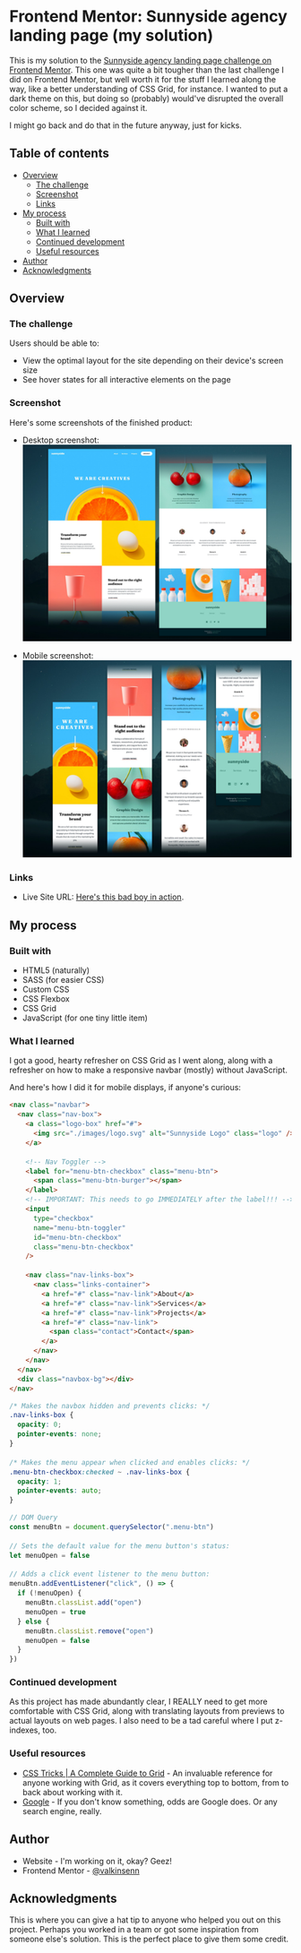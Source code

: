 # Frontend Mentor: Sunnyside agency landing page (my solution)

This is my solution to the [Sunnyside agency landing page challenge on Frontend Mentor](https://www.frontendmentor.io/challenges/sunnyside-agency-landing-page-7yVs3B6ef). This one was quite a bit tougher than the last challenge I did on Frontend Mentor, but well worth it for the stuff I learned along the way, like a better understanding of CSS Grid, for instance. I wanted to put a dark theme on this, but doing so (probably) would've disrupted the overall color scheme, so I decided against it.

I might go back and do that in the future anyway, just for kicks.

## Table of contents

- [Overview](#overview)
  - [The challenge](#the-challenge)
  - [Screenshot](#screenshot)
  - [Links](#links)
- [My process](#my-process)
  - [Built with](#built-with)
  - [What I learned](#what-i-learned)
  - [Continued development](#continued-development)
  - [Useful resources](#useful-resources)
- [Author](#author)
- [Acknowledgments](#acknowledgments)

## Overview

### The challenge

Users should be able to:

- View the optimal layout for the site depending on their device's screen size
- See hover states for all interactive elements on the page

### Screenshot

Here's some screenshots of the finished product:

- Desktop screenshot:
  ![Desktop Screenshot](./screenshots/desktop-screenshot.png)

- Mobile screenshot:
  ![Mobile Screenshot](./screenshots/mobile-screenshot.png)

### Links

- Live Site URL: [Here's this bad boy in action](http://127.0.0.1:5500/index.html).

## My process

### Built with

- HTML5 (naturally)
- SASS (for easier CSS)
- Custom CSS
- CSS Flexbox
- CSS Grid
- JavaScript (for one tiny little item)

### What I learned

I got a good, hearty refresher on CSS Grid as I went along, along with a refresher on how to make a responsive navbar (mostly) without JavaScript.

And here's how I did it for mobile displays, if anyone's curious:

```html
<nav class="navbar">
  <nav class="nav-box">
    <a class="logo-box" href="#">
      <img src="./images/logo.svg" alt="Sunnyside Logo" class="logo" />
    </a>

    <!-- Nav Toggler -->
    <label for="menu-btn-checkbox" class="menu-btn">
      <span class="menu-btn-burger"></span>
    </label>
    <!-- IMPORTANT: This needs to go IMMEDIATELY after the label!!! -->
    <input
      type="checkbox"
      name="menu-btn-toggler"
      id="menu-btn-checkbox"
      class="menu-btn-checkbox"
    />

    <nav class="nav-links-box">
      <nav class="links-container">
        <a href="#" class="nav-link">About</a>
        <a href="#" class="nav-link">Services</a>
        <a href="#" class="nav-link">Projects</a>
        <a href="#" class="nav-link">
          <span class="contact">Contact</span>
        </a>
      </nav>
    </nav>
  </nav>
  <div class="navbox-bg"></div>
</nav>
```

```css
/* Makes the navbox hidden and prevents clicks: */
.nav-links-box {
  opacity: 0;
  pointer-events: none;
}

/* Makes the menu appear when clicked and enables clicks: */
.menu-btn-checkbox:checked ~ .nav-links-box {
  opacity: 1;
  pointer-events: auto;
}
```

```js
// DOM Query
const menuBtn = document.querySelector(".menu-btn")

// Sets the default value for the menu button's status:
let menuOpen = false

// Adds a click event listener to the menu button:
menuBtn.addEventListener("click", () => {
  if (!menuOpen) {
    menuBtn.classList.add("open")
    menuOpen = true
  } else {
    menuBtn.classList.remove("open")
    menuOpen = false
  }
})
```

### Continued development

As this project has made abundantly clear, I REALLY need to get more comfortable with CSS Grid, along with translating layouts from previews to actual layouts on web pages. I also need to be a tad careful where I put z-indexes, too.

### Useful resources

- [CSS Tricks | A Complete Guide to Grid](https://css-tricks.com/snippets/css/complete-guide-grid/) - An invaluable reference for anyone working with Grid, as it covers everything top to bottom, from to back about working with it.
- [Google](https://www.google.com) - If you don't know something, odds are Google does. Or any search engine, really.

## Author

- Website - I'm working on it, okay? Geez!
- Frontend Mentor - [@valkinsenn](https://www.frontendmentor.io/profile/valkinsenn)

## Acknowledgments

This is where you can give a hat tip to anyone who helped you out on this project. Perhaps you worked in a team or got some inspiration from someone else's solution. This is the perfect place to give them some credit.
